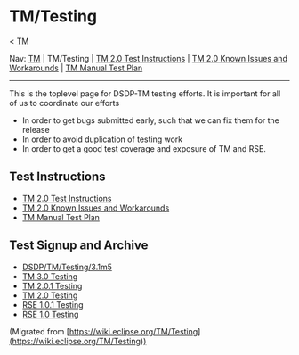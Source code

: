 

TM/Testing
==========

< [TM](./TM "TM")

Nav: [TM](./TM "TM") | TM/Testing | [TM 2.0 Test Instructions](./TM_2.0_Test_Instructions "TM 2.0 Test Instructions") | [TM 2.0 Known Issues and Workarounds](./TM_2.0_Known_Issues_and_Workarounds "TM 2.0 Known Issues and Workarounds") | [TM Manual Test Plan](./TM_Manual_Test_Plan "TM Manual Test Plan")

* * *

This is the toplevel page for DSDP-TM testing efforts. It is important for all of us to coordinate our efforts

*   In order to get bugs submitted early, such that we can fix them for the release
*   In order to avoid duplication of testing work
*   In order to get a good test coverage and exposure of TM and RSE.

Test Instructions
-----------------

*   [TM 2.0 Test Instructions](./TM_2.0_Test_Instructions "TM 2.0 Test Instructions")
*   [TM 2.0 Known Issues and Workarounds](./TM_2.0_Known_Issues_and_Workarounds "TM 2.0 Known Issues and Workarounds")
*   [TM Manual Test Plan](./TM_Manual_Test_Plan "TM Manual Test Plan")

Test Signup and Archive
-----------------------

*   [DSDP/TM/Testing/3.1m5](./3.1m5 "DSDP/TM/Testing/3.1m5")
*   [TM 3.0 Testing](./TM_3.0_Testing "TM 3.0 Testing")
*   [TM 2.0.1 Testing](./TM_2.0.1_Testing "TM 2.0.1 Testing")
*   [TM 2.0 Testing](./TM_2.0_Testing "TM 2.0 Testing")
*   [RSE 1.0.1 Testing](./RSE_1.0.1_Testing "RSE 1.0.1 Testing")
*   [RSE 1.0 Testing](./RSE_1.0_Testing "RSE 1.0 Testing")


(Migrated from [https://wiki.eclipse.org/TM/Testing](https://wiki.eclipse.org/TM/Testing))